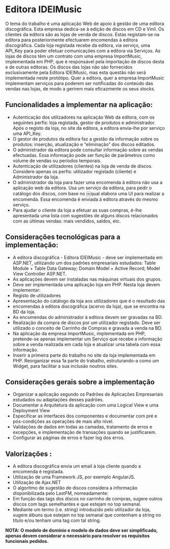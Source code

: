 Editora IDEIMusic
====================

O tema do trabalho é uma aplicação Web de apoio à gestão de uma editora discográfica.
Esta empresa dedica-se à edição de discos em CD e Vinil. Os clientes da editora são as lojas de venda de discos. Estas registam-se na editora para posteriormente efectuarem encomendas à editora discográfica. Cada loja registada recebe da editora, via serviço, uma API_Key para poder efetuar comunicações com a editora via Serviços.
As lojas de discos têm um contrato com uma empresa ImportMusic, implementada em PHP, que é responsável pela importação de discos desta e de outras editoras. Os discos das lojas não são fornecidos exclusivamente pela Editora IDEIMusic, mas esta questão não será implementada neste protótipo.
Quer a editora, quer a empresa ImportMusic implementam serviços para poderem ser notificadas do conteúdo das vendas nas lojas, de modo a gerirem mais eficazmente os seus stocks.

## Funcionalidades a implementar na aplicação:
- Autenticação dos utilizadores na aplicação Web da editora, com os seguintes perfis: loja registada, gestor de produtos e administrador. Após o registo da loja, no site da editora, a editora envia-lhe por serviço uma API_Key.
- O gestor de produtos da editora faz a gestão da informação sobre os produtos: inserção, atualização e “eliminação” dos discos editados.
- O administrador da editora pode consultar informação sobre as vendas efectuadas. Essa informação pode ser função de parâmetros como volume de vendas ou períodos temporais.
- Autenticação de utilizadores (clientes) na loja de venda de discos. Considere apenas os perfis: utilizador registado (cliente) e Administrador da loja.
- O administrador da loja para fazer uma encomenda à editora não usa a aplicação web da editora. Usa um serviço da editora, para pedir o catálogo dos discos, com base no ￼qual elabora uma UI para realizar a encomenda. Essa encomenda é enviada à editora
através do mesmo serviço.
- Para ajudar o cliente da loja a efetuar as suas compras, é-lhe apresentada uma lista com
sugestões de alguns discos relacionados com as últimas vendas: mais vendidos, saldos, etc.

## Considerações tecnológicas para a implementação:
- A editora discográfica - Editora IDEIMusic - deve ser implementada em ASP.NET, utilizando um dos padrões empresariais estudados: Table Module + Table Data Gateway; Domain Model + Active Record; Model View Controller ASP.NET.
- As aplicações devem ser instaladas nas máquinas virtuais dos grupos.
- Deve ser implementada uma aplicação loja em PHP. Nesta loja devem implementar:
 - Registo de utilizadores
 - Apresentação do catálogo da loja aos utilizadores que é o resultado das
 - encomendas à editora discográfica (acervo da loja), que se encontra na BD da
loja.
 -  As encomendas do administrador à editora devem ser gravadas na BD.
 -  Realização da compra de discos por um utilizador registado. Deve ser utilizado o
conceito de Carrinho de Compras e gravada a venda na BD.
-  Na aplicação da empresa ImportMusic, implementada em PHP, pretende-se apenas
implementar um Serviço que recebe a informação sobre a venda realizada em cada loja
e atualizar uma tabela com essa informação.
-  Inserir a primeira parte do trabalho no site da loja implementada em PHP. Reorganizar
essa 1a parte do trabalho, estruturando-a como um Widget, para facilitar a sua inclusão noutros sites.

## Considerações gerais sobre a implementação
- Organizar a aplicação segundo os Padrões de Aplicações Empresariais estudados ou adaptações desses padrões.
- Documentar a Arquitetura da aplicação com uma Logical View e uma Deployment View
- Especificar as interfaces dos componentes e documentar com pré e pós-condições as
operações de mais alto nível.
- Validações de dados em todas as camadas, tratamento de erros e excepções, e
implementação de transações quando se justificarem.
- Configurar as páginas de erros e fazer log dos erros.

## Valorizações :
- A editora discográfica envia um email à loja cliente quando a encomenda é registada.
- Utilização de uma Framework JS, por exemplo AngularJS.
- Utilização de Ajax.NET
- O algoritmo de sugestão de discos considera a informação disponibilizada pelo LastFM,
nomeadamente:
 - Em função das tags dos discos no carrinho de compras, sugere outros discos com
tags semelhantes e que estejam no top semanal.
 - Mediante um termo (i.e. string) introduzido pelo utilizador da loja, sugere álbuns
que estejam no top semanal que contenham a string no título e/ou tenham uma tag com tal string.

**NOTA: O modelo de domínio e modelo de dados deve ser simplificado, apenas devem considerar o necessário para resolver os requisitos funcionais pedidos.**
